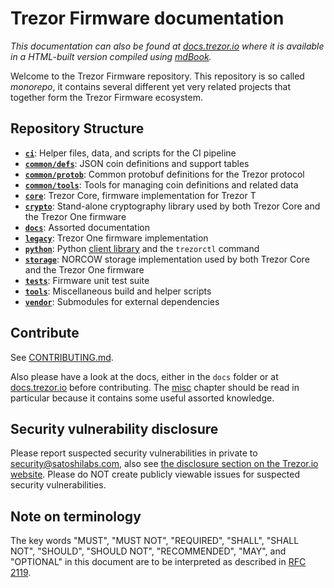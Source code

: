 # Trezor Firmware documentation

_This documentation can also be found at [docs.trezor.io](https://docs.trezor.io) where it is available in a HTML-built version compiled using [mdBook](https://github.com/rust-lang/mdBook)._

Welcome to the Trezor Firmware repository. This repository is so called _monorepo_, it contains several different yet very related projects that together form the Trezor Firmware ecosystem.

## Repository Structure

* **[`ci`](https://github.com/trezor/trezor-firmware/tree/main/ci/)**: Helper files, data, and scripts for the CI pipeline
* **[`common/defs`](https://github.com/trezor/trezor-firmware/tree/main/common/defs/)**: JSON coin definitions and support tables
* **[`common/protob`](https://github.com/trezor/trezor-firmware/tree/main/common/protob/)**: Common protobuf definitions for the Trezor protocol
* **[`common/tools`](https://github.com/trezor/trezor-firmware/tree/main/common/tools/)**: Tools for managing coin definitions and related data
* **[`core`](https://github.com/trezor/trezor-firmware/tree/main/core/)**: Trezor Core, firmware implementation for Trezor T
* **[`crypto`](https://github.com/trezor/trezor-firmware/tree/main/crypto/)**: Stand-alone cryptography library used by both Trezor Core and the Trezor One firmware
* **[`docs`](https://github.com/trezor/trezor-firmware/tree/main/docs/)**: Assorted documentation
* **[`legacy`](https://github.com/trezor/trezor-firmware/tree/main/legacy/)**: Trezor One firmware implementation
* **[`python`](https://github.com/trezor/trezor-firmware/tree/main/python/)**: Python [client library](https://pypi.org/project/trezor) and the `trezorctl` command
* **[`storage`](https://github.com/trezor/trezor-firmware/tree/main/storage/)**: NORCOW storage implementation used by both Trezor Core and the Trezor One firmware
* **[`tests`](https://github.com/trezor/trezor-firmware/tree/main/tests/)**: Firmware unit test suite
* **[`tools`](https://github.com/trezor/trezor-firmware/tree/main/tools/)**: Miscellaneous build and helper scripts
* **[`vendor`](https://github.com/trezor/trezor-firmware/tree/main/vendor/)**: Submodules for external dependencies


## Contribute

See [CONTRIBUTING.md](https://github.com/trezor/trezor-firmware/tree/main/CONTRIBUTING.md).

Also please have a look at the docs, either in the `docs` folder or at  [docs.trezor.io](https://docs.trezor.io) before contributing. The [misc](misc/index.md) chapter should be read in particular because it contains some useful assorted knowledge.

## Security vulnerability disclosure

Please report suspected security vulnerabilities in private to [security@satoshilabs.com](mailto:security@satoshilabs.com), also see [the disclosure section on the Trezor.io website](https://trezor.io/security/). Please do NOT create publicly viewable issues for suspected security vulnerabilities.

## Note on terminology

The key words "MUST", "MUST NOT", "REQUIRED", "SHALL", "SHALL NOT", "SHOULD",
"SHOULD NOT", "RECOMMENDED", "MAY", and "OPTIONAL" in this document are to be interpreted as described in [RFC 2119](https://tools.ietf.org/html/rfc2119).
